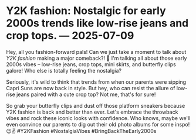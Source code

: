 # Y2K fashion: Nostalgic for early 2000s trends like low-rise jeans and crop tops. — 2025-07-09

Hey, all you fashion-forward pals! Can we just take a moment to talk about *Y2K fashion* making a major comeback?! 🌟 I'm talking all about those early 2000s vibes – low-rise jeans, crop tops, mini skirts, and butterfly clips galore! Who else is totally feeling the nostalgia?

Seriously, it's wild to think that trends from when our parents were sipping Capri Suns are now back in style. But hey, who can resist the allure of low-rise jeans paired with a cute crop top? Not me, that's for sure!

So grab your butterfly clips and dust off those platform sneakers because Y2K fashion is back and better than ever. Let's embrace the throwback vibes and rock these iconic looks with confidence. Who knows, maybe we'll even convince our parents to dig out their old photo albums for some inspo! 😉✌️ #Y2KFashion #NostalgiaVibes #BringBackTheEarly2000s